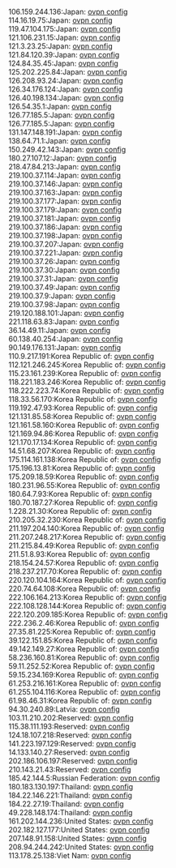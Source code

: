 106.159.244.136:Japan: [ovpn config](vpn/106_159_244_136.ovpn)  
114.16.19.75:Japan: [ovpn config](vpn/114_16_19_75.ovpn)  
119.47.104.175:Japan: [ovpn config](vpn/119_47_104_175.ovpn)  
121.106.231.15:Japan: [ovpn config](vpn/121_106_231_15.ovpn)  
121.3.23.25:Japan: [ovpn config](vpn/121_3_23_25.ovpn)  
121.84.120.39:Japan: [ovpn config](vpn/121_84_120_39.ovpn)  
124.84.35.45:Japan: [ovpn config](vpn/124_84_35_45.ovpn)  
125.202.225.84:Japan: [ovpn config](vpn/125_202_225_84.ovpn)  
126.208.93.24:Japan: [ovpn config](vpn/126_208_93_24.ovpn)  
126.34.176.124:Japan: [ovpn config](vpn/126_34_176_124.ovpn)  
126.40.198.134:Japan: [ovpn config](vpn/126_40_198_134.ovpn)  
126.54.35.1:Japan: [ovpn config](vpn/126_54_35_1.ovpn)  
126.77.185.5:Japan: [ovpn config](vpn/126_77_185_5.ovpn)  
126.77.185.5:Japan: [ovpn config](vpn/126_77_185_5.ovpn)  
131.147.148.191:Japan: [ovpn config](vpn/131_147_148_191.ovpn)  
138.64.71.1:Japan: [ovpn config](vpn/138_64_71_1.ovpn)  
150.249.42.143:Japan: [ovpn config](vpn/150_249_42_143.ovpn)  
180.27.107.12:Japan: [ovpn config](vpn/180_27_107_12.ovpn)  
218.47.84.213:Japan: [ovpn config](vpn/218_47_84_213.ovpn)  
219.100.37.114:Japan: [ovpn config](vpn/219_100_37_114.ovpn)  
219.100.37.146:Japan: [ovpn config](vpn/219_100_37_146.ovpn)  
219.100.37.163:Japan: [ovpn config](vpn/219_100_37_163.ovpn)  
219.100.37.177:Japan: [ovpn config](vpn/219_100_37_177.ovpn)  
219.100.37.179:Japan: [ovpn config](vpn/219_100_37_179.ovpn)  
219.100.37.181:Japan: [ovpn config](vpn/219_100_37_181.ovpn)  
219.100.37.186:Japan: [ovpn config](vpn/219_100_37_186.ovpn)  
219.100.37.198:Japan: [ovpn config](vpn/219_100_37_198.ovpn)  
219.100.37.207:Japan: [ovpn config](vpn/219_100_37_207.ovpn)  
219.100.37.221:Japan: [ovpn config](vpn/219_100_37_221.ovpn)  
219.100.37.26:Japan: [ovpn config](vpn/219_100_37_26.ovpn)  
219.100.37.30:Japan: [ovpn config](vpn/219_100_37_30.ovpn)  
219.100.37.31:Japan: [ovpn config](vpn/219_100_37_31.ovpn)  
219.100.37.49:Japan: [ovpn config](vpn/219_100_37_49.ovpn)  
219.100.37.9:Japan: [ovpn config](vpn/219_100_37_9.ovpn)  
219.100.37.98:Japan: [ovpn config](vpn/219_100_37_98.ovpn)  
219.120.188.101:Japan: [ovpn config](vpn/219_120_188_101.ovpn)  
221.118.63.83:Japan: [ovpn config](vpn/221_118_63_83.ovpn)  
36.14.49.11:Japan: [ovpn config](vpn/36_14_49_11.ovpn)  
60.138.40.254:Japan: [ovpn config](vpn/60_138_40_254.ovpn)  
90.149.176.131:Japan: [ovpn config](vpn/90_149_176_131.ovpn)  
110.9.217.191:Korea Republic of: [ovpn config](vpn/110_9_217_191.ovpn)  
112.121.246.245:Korea Republic of: [ovpn config](vpn/112_121_246_245.ovpn)  
115.23.161.239:Korea Republic of: [ovpn config](vpn/115_23_161_239.ovpn)  
118.221.183.246:Korea Republic of: [ovpn config](vpn/118_221_183_246.ovpn)  
118.222.223.74:Korea Republic of: [ovpn config](vpn/118_222_223_74.ovpn)  
118.33.56.170:Korea Republic of: [ovpn config](vpn/118_33_56_170.ovpn)  
119.192.47.93:Korea Republic of: [ovpn config](vpn/119_192_47_93.ovpn)  
121.131.85.58:Korea Republic of: [ovpn config](vpn/121_131_85_58.ovpn)  
121.161.58.160:Korea Republic of: [ovpn config](vpn/121_161_58_160.ovpn)  
121.169.94.86:Korea Republic of: [ovpn config](vpn/121_169_94_86.ovpn)  
121.170.17.134:Korea Republic of: [ovpn config](vpn/121_170_17_134.ovpn)  
14.51.68.207:Korea Republic of: [ovpn config](vpn/14_51_68_207.ovpn)  
175.114.161.138:Korea Republic of: [ovpn config](vpn/175_114_161_138.ovpn)  
175.196.13.81:Korea Republic of: [ovpn config](vpn/175_196_13_81.ovpn)  
175.209.18.59:Korea Republic of: [ovpn config](vpn/175_209_18_59.ovpn)  
180.231.96.55:Korea Republic of: [ovpn config](vpn/180_231_96_55.ovpn)  
180.64.7.93:Korea Republic of: [ovpn config](vpn/180_64_7_93.ovpn)  
180.70.187.27:Korea Republic of: [ovpn config](vpn/180_70_187_27.ovpn)  
1.228.21.30:Korea Republic of: [ovpn config](vpn/1_228_21_30.ovpn)  
210.205.32.230:Korea Republic of: [ovpn config](vpn/210_205_32_230.ovpn)  
211.197.204.140:Korea Republic of: [ovpn config](vpn/211_197_204_140.ovpn)  
211.207.248.217:Korea Republic of: [ovpn config](vpn/211_207_248_217.ovpn)  
211.215.84.49:Korea Republic of: [ovpn config](vpn/211_215_84_49.ovpn)  
211.51.8.93:Korea Republic of: [ovpn config](vpn/211_51_8_93.ovpn)  
218.154.24.57:Korea Republic of: [ovpn config](vpn/218_154_24_57.ovpn)  
218.237.217.70:Korea Republic of: [ovpn config](vpn/218_237_217_70.ovpn)  
220.120.104.164:Korea Republic of: [ovpn config](vpn/220_120_104_164.ovpn)  
220.74.64.108:Korea Republic of: [ovpn config](vpn/220_74_64_108.ovpn)  
222.106.164.213:Korea Republic of: [ovpn config](vpn/222_106_164_213.ovpn)  
222.108.128.144:Korea Republic of: [ovpn config](vpn/222_108_128_144.ovpn)  
222.120.209.185:Korea Republic of: [ovpn config](vpn/222_120_209_185.ovpn)  
222.236.2.46:Korea Republic of: [ovpn config](vpn/222_236_2_46.ovpn)  
27.35.81.225:Korea Republic of: [ovpn config](vpn/27_35_81_225.ovpn)  
39.122.151.85:Korea Republic of: [ovpn config](vpn/39_122_151_85.ovpn)  
49.142.149.27:Korea Republic of: [ovpn config](vpn/49_142_149_27.ovpn)  
58.236.160.81:Korea Republic of: [ovpn config](vpn/58_236_160_81.ovpn)  
59.11.252.52:Korea Republic of: [ovpn config](vpn/59_11_252_52.ovpn)  
59.15.234.169:Korea Republic of: [ovpn config](vpn/59_15_234_169.ovpn)  
61.253.216.161:Korea Republic of: [ovpn config](vpn/61_253_216_161.ovpn)  
61.255.104.116:Korea Republic of: [ovpn config](vpn/61_255_104_116.ovpn)  
61.98.46.31:Korea Republic of: [ovpn config](vpn/61_98_46_31.ovpn)  
94.30.240.89:Latvia: [ovpn config](vpn/94_30_240_89.ovpn)  
103.11.210.202:Reserved: [ovpn config](vpn/103_11_210_202.ovpn)  
115.38.111.193:Reserved: [ovpn config](vpn/115_38_111_193.ovpn)  
124.18.107.218:Reserved: [ovpn config](vpn/124_18_107_218.ovpn)  
141.223.197.129:Reserved: [ovpn config](vpn/141_223_197_129.ovpn)  
14.133.140.27:Reserved: [ovpn config](vpn/14_133_140_27.ovpn)  
202.186.106.197:Reserved: [ovpn config](vpn/202_186_106_197.ovpn)  
210.143.21.43:Reserved: [ovpn config](vpn/210_143_21_43.ovpn)  
185.42.144.5:Russian Federation: [ovpn config](vpn/185_42_144_5.ovpn)  
180.183.130.197:Thailand: [ovpn config](vpn/180_183_130_197.ovpn)  
184.22.146.221:Thailand: [ovpn config](vpn/184_22_146_221.ovpn)  
184.22.27.19:Thailand: [ovpn config](vpn/184_22_27_19.ovpn)  
49.228.148.174:Thailand: [ovpn config](vpn/49_228_148_174.ovpn)  
161.202.144.236:United States: [ovpn config](vpn/161_202_144_236.ovpn)  
202.182.127.177:United States: [ovpn config](vpn/202_182_127_177.ovpn)  
207.148.91.158:United States: [ovpn config](vpn/207_148_91_158.ovpn)  
208.94.244.242:United States: [ovpn config](vpn/208_94_244_242.ovpn)  
113.178.25.138:Viet Nam: [ovpn config](vpn/113_178_25_138.ovpn)  
